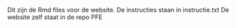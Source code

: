 Dit zijn de Rmd files voor de website. 
De instructies staan in instructie.txt
De website zelf staat in de repo PFE
